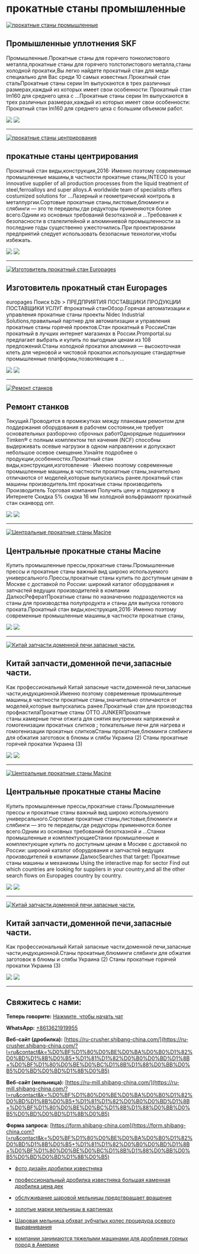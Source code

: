 # прокатные станы промышленные

<a href="https://swt.shibang-china.com/?l=ru&img&k=%D0%BF%D1%80%D0%BE%D0%BA%D0%B0%D1%82%D0%BD%D1%8B%D0%B5+%D1%81%D1%82%D0%B0%D0%BD%D1%8B+%D0%BF%D1%80%D0%BE%D0%BC%D1%8B%D1%88%D0%BB%D0%B5%D0%BD%D0%BD%D1%8B%D0%B5" target="_blank">![прокатные станы промышленные](http://static.shibang-china.com/all-800x300/631.jpg)</a>

## Промышленные уплотнения SKF
Промышленные.Прокатные станы для горячего тонколистового металла,прокатные станы для горячего толстолистового металла,станы холодной прокатки,Вы легко найдете прокатный стан для меди специально для Вас среди 10 самых известных.Прокатный стан стальПрокатные станы серии lm выпускаются в трех различных размерах,каждый из которых имеет свои особенности: Прокатный стан lm160 для среднего цеха с …Прокатные станы серии lm выпускаются в трех различных размерах,каждый из которых имеет свои особенности: Прокатный стан lm160 для среднего цеха с большим объемом работ.


<a href="https://whatsapp.shibangsoft.com/WhatsApp.php" target="_blank" title="WhatsApp">![](http://static.shibang-china.com/icon/whatsapp.png)</a> <a href="https://swt.shibang-china.com/?l=ru&icon&k=%D0%BF%D1%80%D0%BE%D0%BA%D0%B0%D1%82%D0%BD%D1%8B%D0%B5+%D1%81%D1%82%D0%B0%D0%BD%D1%8B+%D0%BF%D1%80%D0%BE%D0%BC%D1%8B%D1%88%D0%BB%D0%B5%D0%BD%D0%BD%D1%8B%D0%B5" target="_blank">![](http://static.shibang-china.com/icon/chat-ru.png)</a>

---

<a href="https://swt.shibang-china.com/?l=ru&img&k=%D0%BF%D1%80%D0%BE%D0%BA%D0%B0%D1%82%D0%BD%D1%8B%D0%B5+%D1%81%D1%82%D0%B0%D0%BD%D1%8B+%D0%BF%D1%80%D0%BE%D0%BC%D1%8B%D1%88%D0%BB%D0%B5%D0%BD%D0%BD%D1%8B%D0%B5" target="_blank">![прокатные станы центрирования](http://static.shibang-china.com/all-800x300/1209.jpg)</a>

## прокатные станы центрирования
Прокатный стан виды,конструкция,2016&#183; Именно поэтому современные промышленные машины,в частности прокатные станы,INTECO is your innovative supplier of all production processes from the liquid treatment of steel,ferroalloys and super alloys.A worldwide team of specialists offers costumized solutions for …Лазерный и геометрический контроль в металлургии.Сортовые прокатные станы,листовые,блюминги и слябинги — это те переделы,где редукторы применяются более всего.Одним из основных требований безотказной и …Требования к безопасности в сталелитейной и алюминиевой промышленности за последние годы существенно ужесточились.При проектировании предприятий следует использовать безопасные технологии,чтобы избежать.


<a href="https://whatsapp.shibangsoft.com/WhatsApp.php" target="_blank" title="WhatsApp">![](http://static.shibang-china.com/icon/whatsapp.png)</a> <a href="https://swt.shibang-china.com/?l=ru&icon&k=%D0%BF%D1%80%D0%BE%D0%BA%D0%B0%D1%82%D0%BD%D1%8B%D0%B5+%D1%81%D1%82%D0%B0%D0%BD%D1%8B+%D0%BF%D1%80%D0%BE%D0%BC%D1%8B%D1%88%D0%BB%D0%B5%D0%BD%D0%BD%D1%8B%D0%B5" target="_blank">![](http://static.shibang-china.com/icon/chat-ru.png)</a>

---

<a href="https://swt.shibang-china.com/?l=ru&img&k=%D0%BF%D1%80%D0%BE%D0%BA%D0%B0%D1%82%D0%BD%D1%8B%D0%B5+%D1%81%D1%82%D0%B0%D0%BD%D1%8B+%D0%BF%D1%80%D0%BE%D0%BC%D1%8B%D1%88%D0%BB%D0%B5%D0%BD%D0%BD%D1%8B%D0%B5" target="_blank">![Изготовитель прокатный стан Europages](http://static.shibang-china.com/all-800x300/1370.jpg)</a>

## Изготовитель прокатный стан Europages
europages Поиск b2b &gt; ПРЕДПРИЯТИЯ ПОСТАВЩИКИ ПРОДУКЦИИ ПОСТАВЩИКИ УСЛУГ #прокатный станОбзор.Горячая автоматизации и управления прокатные станы проекты Nidec Industrial Solutions,правильный партнер для автоматизации и управления прокатные станы горячей проектов.Стан прокатный в РоссииСтан прокатный в лучших интернет магазинах в России.Promportal.su предлагает выбрать и купить по выгодным ценам из 108 предложений.Станы холодной прокатки алюминия — высокоточная клеть для черновой и чистовой прокатки.использующие стандартные промышленные платформы,позволяющие в …


<a href="https://whatsapp.shibangsoft.com/WhatsApp.php" target="_blank" title="WhatsApp">![](http://static.shibang-china.com/icon/whatsapp.png)</a> <a href="https://swt.shibang-china.com/?l=ru&icon&k=%D0%BF%D1%80%D0%BE%D0%BA%D0%B0%D1%82%D0%BD%D1%8B%D0%B5+%D1%81%D1%82%D0%B0%D0%BD%D1%8B+%D0%BF%D1%80%D0%BE%D0%BC%D1%8B%D1%88%D0%BB%D0%B5%D0%BD%D0%BD%D1%8B%D0%B5" target="_blank">![](http://static.shibang-china.com/icon/chat-ru.png)</a>

---

<a href="https://swt.shibang-china.com/?l=ru&img&k=%D0%BF%D1%80%D0%BE%D0%BA%D0%B0%D1%82%D0%BD%D1%8B%D0%B5+%D1%81%D1%82%D0%B0%D0%BD%D1%8B+%D0%BF%D1%80%D0%BE%D0%BC%D1%8B%D1%88%D0%BB%D0%B5%D0%BD%D0%BD%D1%8B%D0%B5" target="_blank">![Ремонт станков](http://static.shibang-china.com/all-800x300/366.jpg)</a>

## Ремонт станков
Текущий.Проводится в промежутках между плановым ремонтом для поддержания оборудования в рабочем состоянии,не требует основательных разборочно сброчных работОднорядные подшипники Timken&#174; с полным комплектом тел качения (NCF) способны выдерживать осевые нагрузки в одном направлении и допускают небольшое осевое смещение.Узнайте подробнее о продукции,особенностях.Прокатный стан виды,конструкция,изготовление&nbsp;&#0183;&#32;Именно поэтому современные промышленные машины,в частности прокатные станы,значительно отличаются от моделей,которые выпускались ранее.прокатный стан машины производитель.tmt прокатные станы производитель Производитель Торговая компания Получить цену и поддержку в Интернете Скидка 5% скидка 16 мм холодной вольфрамаопт прокатный стан сканворд опт.


<a href="https://whatsapp.shibangsoft.com/WhatsApp.php" target="_blank" title="WhatsApp">![](http://static.shibang-china.com/icon/whatsapp.png)</a> <a href="https://swt.shibang-china.com/?l=ru&icon&k=%D0%BF%D1%80%D0%BE%D0%BA%D0%B0%D1%82%D0%BD%D1%8B%D0%B5+%D1%81%D1%82%D0%B0%D0%BD%D1%8B+%D0%BF%D1%80%D0%BE%D0%BC%D1%8B%D1%88%D0%BB%D0%B5%D0%BD%D0%BD%D1%8B%D0%B5" target="_blank">![](http://static.shibang-china.com/icon/chat-ru.png)</a>

---

<a href="https://swt.shibang-china.com/?l=ru&img&k=%D0%BF%D1%80%D0%BE%D0%BA%D0%B0%D1%82%D0%BD%D1%8B%D0%B5+%D1%81%D1%82%D0%B0%D0%BD%D1%8B+%D0%BF%D1%80%D0%BE%D0%BC%D1%8B%D1%88%D0%BB%D0%B5%D0%BD%D0%BD%D1%8B%D0%B5" target="_blank">![Центральные прокатные станы Macine](http://static.shibang-china.com/all-800x300/668.jpg)</a>

## Центральные прокатные станы Macine
Купить промышленные прессы,прокатные станы.Промышленные прессы и прокатные станы важный вид широко используемого универсального.Прессы,прокатные станы купить по доступным ценам в Москве с доставкой по России: широкий каталог оборудования и запчастей ведущих производителей в компании ДалкосРефератПрокатные станы по назначению подразделяются на станы для производства полупродукта и станы для выпуска готового проката.Прокатный стан виды,конструкция,2016&#183; Именно поэтому современные промышленные машины,в частности прокатные станы,


<a href="https://whatsapp.shibangsoft.com/WhatsApp.php" target="_blank" title="WhatsApp">![](http://static.shibang-china.com/icon/whatsapp.png)</a> <a href="https://swt.shibang-china.com/?l=ru&icon&k=%D0%BF%D1%80%D0%BE%D0%BA%D0%B0%D1%82%D0%BD%D1%8B%D0%B5+%D1%81%D1%82%D0%B0%D0%BD%D1%8B+%D0%BF%D1%80%D0%BE%D0%BC%D1%8B%D1%88%D0%BB%D0%B5%D0%BD%D0%BD%D1%8B%D0%B5" target="_blank">![](http://static.shibang-china.com/icon/chat-ru.png)</a>

---

<a href="https://swt.shibang-china.com/?l=ru&img&k=%D0%BF%D1%80%D0%BE%D0%BA%D0%B0%D1%82%D0%BD%D1%8B%D0%B5+%D1%81%D1%82%D0%B0%D0%BD%D1%8B+%D0%BF%D1%80%D0%BE%D0%BC%D1%8B%D1%88%D0%BB%D0%B5%D0%BD%D0%BD%D1%8B%D0%B5" target="_blank">![Китай запчасти,доменной печи,запасные части.](http://static.shibang-china.com/all-800x300/505.jpg)</a>

## Китай запчасти,доменной печи,запасные части.
Как профессиональный Китай запасные части,доменной печи,запасные части,индукционной.Именно поэтому современные промышленные машины,в частности прокатные станы,значительно отличаются от моделей,которые выпускались ранее.Прокатный стан для производства профнастилаПрокатные станы OTTO JUNKERПрокатные станы.камерные печи отжига для снятия внутренних напряжeний и гомогенизации прокатных слитков ; толкательные печи для нагрева и гомогенизации прокатных слитковСтаны прокатные,блюминги слябинги для обжатия заготовок в блюмы и слябы Украина (2) Станы прокатные горячей прокатки Украина (3)


<a href="https://whatsapp.shibangsoft.com/WhatsApp.php" target="_blank" title="WhatsApp">![](http://static.shibang-china.com/icon/whatsapp.png)</a> <a href="https://swt.shibang-china.com/?l=ru&icon&k=%D0%BF%D1%80%D0%BE%D0%BA%D0%B0%D1%82%D0%BD%D1%8B%D0%B5+%D1%81%D1%82%D0%B0%D0%BD%D1%8B+%D0%BF%D1%80%D0%BE%D0%BC%D1%8B%D1%88%D0%BB%D0%B5%D0%BD%D0%BD%D1%8B%D0%B5" target="_blank">![](http://static.shibang-china.com/icon/chat-ru.png)</a>

---

<a href="https://swt.shibang-china.com/?l=ru&img&k=%D0%BF%D1%80%D0%BE%D0%BA%D0%B0%D1%82%D0%BD%D1%8B%D0%B5+%D1%81%D1%82%D0%B0%D0%BD%D1%8B+%D0%BF%D1%80%D0%BE%D0%BC%D1%8B%D1%88%D0%BB%D0%B5%D0%BD%D0%BD%D1%8B%D0%B5" target="_blank">![Центральные прокатные станы Macine](http://static.shibang-china.com/all-800x300/473.jpg)</a>

## Центральные прокатные станы Macine
Купить промышленные прессы,прокатные станы.Промышленные прессы и прокатные станы важный вид широко используемого универсального.Сортовые прокатные станы,листовые,блюминги и слябинги — это те переделы,где редукторы применяются более всего.Одним из основных требований безотказной и …Станки промышленные и комплектующиеСтанки промышленные и комплектующие купить по доступным ценам в Москве с доставкой по России: широкий каталог оборудования и запчастей ведущих производителей в компании ДалкосSearches that target: Прокатные станы машины и механизмы Using the interactive map for sector Find out which countries are looking for suppliers in your country,and all the other search flows on Europages country by country.


<a href="https://whatsapp.shibangsoft.com/WhatsApp.php" target="_blank" title="WhatsApp">![](http://static.shibang-china.com/icon/whatsapp.png)</a> <a href="https://swt.shibang-china.com/?l=ru&icon&k=%D0%BF%D1%80%D0%BE%D0%BA%D0%B0%D1%82%D0%BD%D1%8B%D0%B5+%D1%81%D1%82%D0%B0%D0%BD%D1%8B+%D0%BF%D1%80%D0%BE%D0%BC%D1%8B%D1%88%D0%BB%D0%B5%D0%BD%D0%BD%D1%8B%D0%B5" target="_blank">![](http://static.shibang-china.com/icon/chat-ru.png)</a>

---

<a href="https://swt.shibang-china.com/?l=ru&img&k=%D0%BF%D1%80%D0%BE%D0%BA%D0%B0%D1%82%D0%BD%D1%8B%D0%B5+%D1%81%D1%82%D0%B0%D0%BD%D1%8B+%D0%BF%D1%80%D0%BE%D0%BC%D1%8B%D1%88%D0%BB%D0%B5%D0%BD%D0%BD%D1%8B%D0%B5" target="_blank">![Китай запчасти,доменной печи,запасные части.](http://static.shibang-china.com/all-800x300/800.jpg)</a>

## Китай запчасти,доменной печи,запасные части.
Как профессиональный Китай запасные части,доменной печи,запасные части,индукционной.Станы прокатные,блюминги слябинги для обжатия заготовок в блюмы и слябы Украина (2) Станы прокатные горячей прокатки Украина (3)

<a href="https://whatsapp.shibangsoft.com/WhatsApp.php" target="_blank" title="WhatsApp">![](http://static.shibang-china.com/icon/whatsapp.png)</a> <a href="https://swt.shibang-china.com/?l=ru&icon&k=%D0%BF%D1%80%D0%BE%D0%BA%D0%B0%D1%82%D0%BD%D1%8B%D0%B5+%D1%81%D1%82%D0%B0%D0%BD%D1%8B+%D0%BF%D1%80%D0%BE%D0%BC%D1%8B%D1%88%D0%BB%D0%B5%D0%BD%D0%BD%D1%8B%D0%B5" target="_blank">![](http://static.shibang-china.com/icon/chat-ru.png)</a>

---
## Свяжитесь с нами:

**Теперь говорите:** [Нажмите, чтобы начать чат](https://swt.shibang-china.com?l=ru&contact&k=%D0%BF%D1%80%D0%BE%D0%BA%D0%B0%D1%82%D0%BD%D1%8B%D0%B5+%D1%81%D1%82%D0%B0%D0%BD%D1%8B+%D0%BF%D1%80%D0%BE%D0%BC%D1%8B%D1%88%D0%BB%D0%B5%D0%BD%D0%BD%D1%8B%D0%B5)

**WhatsApp:**  [+8613621919955](https://whatsapp.shibangsoft.com/WhatsApp.php)

**Веб-сайт (дробилка):** [https://ru-crusher.shibang-china.com/](https://ru-crusher.shibang-china.com/?l=ru&contact&k=%D0%BF%D1%80%D0%BE%D0%BA%D0%B0%D1%82%D0%BD%D1%8B%D0%B5+%D1%81%D1%82%D0%B0%D0%BD%D1%8B+%D0%BF%D1%80%D0%BE%D0%BC%D1%8B%D1%88%D0%BB%D0%B5%D0%BD%D0%BD%D1%8B%D0%B5)

**Веб-сайт (мельница):** [https://ru-mill.shibang-china.com/](https://ru-mill.shibang-china.com/?l=ru&contact&k=%D0%BF%D1%80%D0%BE%D0%BA%D0%B0%D1%82%D0%BD%D1%8B%D0%B5+%D1%81%D1%82%D0%B0%D0%BD%D1%8B+%D0%BF%D1%80%D0%BE%D0%BC%D1%8B%D1%88%D0%BB%D0%B5%D0%BD%D0%BD%D1%8B%D0%B5)

**Форма запроса:** [https://form.shibang-china.com](https://form.shibang-china.com?l=ru&contact&k=%D0%BF%D1%80%D0%BE%D0%BA%D0%B0%D1%82%D0%BD%D1%8B%D0%B5+%D1%81%D1%82%D0%B0%D0%BD%D1%8B+%D0%BF%D1%80%D0%BE%D0%BC%D1%8B%D1%88%D0%BB%D0%B5%D0%BD%D0%BD%D1%8B%D0%B5)

* [фото дизайн дробилки известняка](../134/%D1%84%D0%BE%D1%82%D0%BE%20%D0%B4%D0%B8%D0%B7%D0%B0%D0%B9%D0%BD%20%D0%B4%D1%80%D0%BE%D0%B1%D0%B8%D0%BB%D0%BA%D0%B8%20%D0%B8%D0%B7%D0%B2%D0%B5%D1%81%D1%82%D0%BD%D1%8F%D0%BA%D0%B0.md)

* [профессиональный дробилка известняка большая каменная дробилка цена дек](../134/%D0%BF%D1%80%D0%BE%D1%84%D0%B5%D1%81%D1%81%D0%B8%D0%BE%D0%BD%D0%B0%D0%BB%D1%8C%D0%BD%D1%8B%D0%B9%20%D0%B4%D1%80%D0%BE%D0%B1%D0%B8%D0%BB%D0%BA%D0%B0%20%D0%B8%D0%B7%D0%B2%D0%B5%D1%81%D1%82%D0%BD%D1%8F%D0%BA%D0%B0%20%D0%B1%D0%BE%D0%BB%D1%8C%D1%88%D0%B0%D1%8F%20%D0%BA%D0%B0%D0%BC%D0%B5%D0%BD%D0%BD%D0%B0%D1%8F%20%D0%B4%D1%80%D0%BE%D0%B1%D0%B8%D0%BB%D0%BA%D0%B0%20%D1%86%D0%B5%D0%BD%D0%B0%20%D0%B4%D0%B5%D0%BA.md)

* [обслуживание шаровой мельницы предотвращает вращение](../135/%D0%BE%D0%B1%D1%81%D0%BB%D1%83%D0%B6%D0%B8%D0%B2%D0%B0%D0%BD%D0%B8%D0%B5%20%D1%88%D0%B0%D1%80%D0%BE%D0%B2%D0%BE%D0%B9%20%D0%BC%D0%B5%D0%BB%D1%8C%D0%BD%D0%B8%D1%86%D1%8B%20%D0%BF%D1%80%D0%B5%D0%B4%D0%BE%D1%82%D0%B2%D1%80%D0%B0%D1%89%D0%B0%D0%B5%D1%82%20%D0%B2%D1%80%D0%B0%D1%89%D0%B5%D0%BD%D0%B8%D0%B5.md)

* [золотые марки мельницы в картинках](../135/%D0%B7%D0%BE%D0%BB%D0%BE%D1%82%D1%8B%D0%B5%20%D0%BC%D0%B0%D1%80%D0%BA%D0%B8%20%D0%BC%D0%B5%D0%BB%D1%8C%D0%BD%D0%B8%D1%86%D1%8B%20%D0%B2%20%D0%BA%D0%B0%D1%80%D1%82%D0%B8%D0%BD%D0%BA%D0%B0%D1%85.md)

* [Шаровая мельница обхват зубчатых колес процедура осевого выравнивания](../134/%D0%A8%D0%B0%D1%80%D0%BE%D0%B2%D0%B0%D1%8F%20%D0%BC%D0%B5%D0%BB%D1%8C%D0%BD%D0%B8%D1%86%D0%B0%20%D0%BE%D0%B1%D1%85%D0%B2%D0%B0%D1%82%20%D0%B7%D1%83%D0%B1%D1%87%D0%B0%D1%82%D1%8B%D1%85%20%D0%BA%D0%BE%D0%BB%D0%B5%D1%81%20%D0%BF%D1%80%D0%BE%D1%86%D0%B5%D0%B4%D1%83%D1%80%D0%B0%20%D0%BE%D1%81%D0%B5%D0%B2%D0%BE%D0%B3%D0%BE%20%D0%B2%D1%8B%D1%80%D0%B0%D0%B2%D0%BD%D0%B8%D0%B2%D0%B0%D0%BD%D0%B8%D1%8F.md)

* [компании занимаются тяжелыми машинами для дробления горных пород в Америке](../134/%D0%BA%D0%BE%D0%BC%D0%BF%D0%B0%D0%BD%D0%B8%D0%B8%20%D0%B7%D0%B0%D0%BD%D0%B8%D0%BC%D0%B0%D1%8E%D1%82%D1%81%D1%8F%20%D1%82%D1%8F%D0%B6%D0%B5%D0%BB%D1%8B%D0%BC%D0%B8%20%D0%BC%D0%B0%D1%88%D0%B8%D0%BD%D0%B0%D0%BC%D0%B8%20%D0%B4%D0%BB%D1%8F%20%D0%B4%D1%80%D0%BE%D0%B1%D0%BB%D0%B5%D0%BD%D0%B8%D1%8F%20%D0%B3%D0%BE%D1%80%D0%BD%D1%8B%D1%85%20%D0%BF%D0%BE%D1%80%D0%BE%D0%B4%20%D0%B2%20%D0%90%D0%BC%D0%B5%D1%80%D0%B8%D0%BA%D0%B5.md)